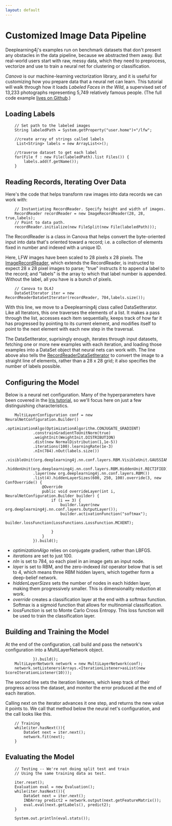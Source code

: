 ```yaml
---
layout: default
---
```


# Customized Image Data Pipeline

Deeplearning4j's examples run on benchmark datasets that don't present any obstacles in the data pipeline, because we abstracted them away. But real-world users start with raw, messy data, which they need to preprocess, vectorize and use to train a neural net for clustering or classification. 

*Canova* is our machine-learning vectorization library, and it is useful for customizing how you prepare data that a neural net can learn. This tutorial will walk through how it loads *Labeled Faces in the Wild*, a supervised set of 13,233 photographs representing 5,749 relatively famous people. (The full code example [lives on Github](https://github.com/deeplearning4j/Canova-examples/blob/master/src/main/java/datapipelines/ImageClassifierExample.java).)

## Loading Labels

        // Set path to the labeled images
        String labeledPath = System.getProperty("user.home")+"/lfw";
        
        //create array of strings called labels
         List<String> labels = new ArrayList<>(); 
        
        //traverse dataset to get each label
        for(File f : new File(labeledPath).list Files()) { 
            labels.add(f.getName());
        }

## Reading Records, Iterating Over Data

Here's the code that helps transform raw images into data records we can work with:

        // Instantiating RecordReader. Specify height and width of images.
        RecordReader recordReader = new ImageRecordReader(28, 28, true,labels);
        // Point to data path. 
        recordReader.initialize(new FileSplit(new File(labeledPath)));

The RecordReader is a class in Canova that helps convert the byte-oriented input into data that's oriented toward a record; i.e. a collection of elements fixed in number and indexed with a unique ID. 

Here, LFW images have been scaled to 28 pixels x 28 pixels. The  [ImageRecordReader](https://github.com/deeplearning4j/Canova/blob/f03f32dd42f14af762bf443a04c4cfdcc172ac83/canova-nd4j/canova-nd4j-image/src/main/java/org/canova/image/recordreader/ImageRecordReader.java), which extends the RecordReader, is instructed to expect 28 x 28 pixel images to parse; "true" instructs it to append a label to the record; and "labels" is the array to which that label number is appended. Without the label, all you have is a bunch of pixels. 

        // Canova to DL4J
        DataSetIterator iter = new RecordReaderDataSetIterator(recordReader, 784,labels.size());

With this line, we move to a Deeplearning4j class called DataSetIterator. Like all Iterators, this one traverses the elements of a list. It makes a pass through the list, accesses each item sequentially, keeps track of how far it has progressed by pointing to its current element, and modifies itself to point to the next element with each new step in the traversal.

The DataSetIterator, suprisingly enough, iterates through input datasets, fetching one or more new examples with each iteration, and loading those examples into a DataSet object that neural nets can work with. The line above also tells the [RecordReaderDataSetIterator](https://github.com/deeplearning4j/deeplearning4j/blob/3e5c6a942864ced574c7715ae548d5e3cb22982c/deeplearning4j-core/src/main/java/org/deeplearning4j/datasets/canova/RecordReaderDataSetIterator.java) to convert the image to a straight line of elements, rather than a 28 x 28 grid; it also specifies the number of labels possible. 

## Configuring the Model

Below is a neural net configuration. Many of the hyperparameters have been covered in the [Iris tutorial](../iris-flower-dataset-tutorial.html), so we'll focus here on just a few distinguishing characteristics. 

        MultiLayerConfiguration conf = new NeuralNetConfiguration.Builder()
                .optimizationAlgo(OptimizationAlgorithm.CONJUGATE_GRADIENT)
                .constrainGradientToUnitNorm(true)
                .weightInit(WeightInit.DISTRIBUTION)
                .dist(new NormalDistribution(1,1e-5))
                .iterations(100).learningRate(1e-3)
                .nIn(784).nOut(labels.size())
                .visibleUnit(org.deeplearning4j.nn.conf.layers.RBM.VisibleUnit.GAUSSIAN)
                .hiddenUnit(org.deeplearning4j.nn.conf.layers.RBM.HiddenUnit.RECTIFIED)
                .layer(new org.deeplearning4j.nn.conf.layers.RBM())
                .list(4).hiddenLayerSizes(600, 250, 100).override(3, new ConfOverride() {
                    @Override
                    public void overrideLayer(int i, NeuralNetConfiguration.Builder builder) {
                        if (i == 3) {
                            builder.layer(new org.deeplearning4j.nn.conf.layers.OutputLayer());
                            builder.activationFunction("softmax");
                            builder.lossFunction(LossFunctions.LossFunction.MCXENT);

                        }
                    }
                }).build();

* *optimizationAlgo* relies on conjugate gradient, rather than LBFGS. 
* *iterations* are set to just 100. 
* *nIn* is set to 784, so each pixel in an image gets an input node. 
* *layer* is set to RBM, and the zero-indexed *list* operator below that is set to 4, which means three RBM hidden layers, which together form a deep-belief network. 
* *hiddenLayerSizes* sets the number of nodes in each hidden layer, making them progressively smaller. This is dimensionality reduction at work. 
* *override* creates a classification layer at the end with a softmax function. Softmax is a sigmoid function that allows for multinomial classification. 
* *lossFunction* is set to Monte Carlo Cross Entropy. This loss function will be used to train the classification layer. 

## Building and Training the Model

At the end of the configuration, call build and pass the network's configuration into a MultiLayerNetwork object.

                }).build();
        MultiLayerNetwork network = new MultiLayerNetwork(conf);
        network.setListeners(Arrays.<IterationListener>asList(new ScoreIterationListener(10)));

The second line sets the iteration listeners, which keep track of their progress across the dataset, and monitor the error produced at the end of each iteration. 

Calling next on the iterator advances it one step, and returns the new value it points to. We call that method below the neural net's configuration, and the call looks like this. 

        // Training
        while(iter.hasNext()){
            DataSet next = iter.next();
            network.fit(next);
        }

## Evaluating the Model

        // Testing -- We're not doing split test and train
        // Using the same training data as test. 
        
        iter.reset();
        Evaluation eval = new Evaluation();
        while(iter.hasNext()){
            DataSet next = iter.next();
            INDArray predict2 = network.output(next.getFeatureMatrix());
            eval.eval(next.getLabels(), predict2);
        }
        
        System.out.println(eval.stats());
